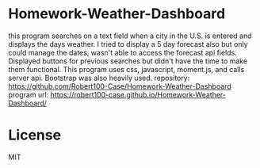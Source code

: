 # Homework-Weather-Dashboard
this program searches on a text field when a city in the U.S. is entered and displays the days weather. I tried to display a 5 day forecast also
but only could manage the dates, wasn't able to access the forecast api fields. Displayed buttons for previous searches but didn't have the time to make them functional.
This program uses css, javascript, moment.js, and calls server api. Bootstrap was also heavily used.
repository: https://github.com/Robert100-Case/Homework-Weather-Dashboard
program url: https://robert100-case.github.io/Homework-Weather-Dashboard/

# License
MIT
